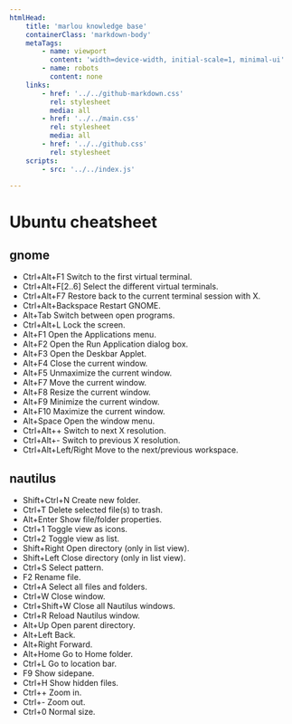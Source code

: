 ```yaml
---
htmlHead:
    title: 'marlou knowledge base' 
    containerClass: 'markdown-body'
    metaTags:
        - name: viewport
          content: 'width=device-width, initial-scale=1, minimal-ui'
        - name: robots
          content: none
    links:
        - href: '../../github-markdown.css'
          rel: stylesheet
          media: all
        - href: '../../main.css'
          rel: stylesheet
          media: all
        - href: '../../github.css'
          rel: stylesheet
    scripts:
        - src: '../../index.js'

---
```


# Ubuntu cheatsheet

## gnome

- Ctrl+Alt+F1           Switch to the first virtual terminal.
- Ctrl+Alt+F[2..6]      Select the different virtual terminals.
- Ctrl+Alt+F7           Restore back to the current terminal session with X.
- Ctrl+Alt+Backspace    Restart GNOME.
- Alt+Tab               Switch between open programs.
- Ctrl+Alt+L            Lock the screen.
- Alt+F1                Open the Applications menu.
- Alt+F2                Open the Run Application dialog box.
- Alt+F3                Open the Deskbar Applet.
- Alt+F4                Close the current window.
- Alt+F5                Unmaximize the current window.
- Alt+F7                Move the current window.
- Alt+F8                Resize the current window.
- Alt+F9                Minimize the current window.
- Alt+F10               Maximize the current window.
- Alt+Space             Open the window menu.
- Ctrl+Alt++            Switch to next X resolution.
- Ctrl+Alt+-            Switch to previous X resolution.
- Ctrl+Alt+Left/Right Move to the next/previous workspace.

## nautilus

- Shift+Ctrl+N          Create new folder.
- Ctrl+T                Delete selected file(s) to trash.
- Alt+Enter             Show file/folder properties.
- Ctrl+1                Toggle view as icons.
- Ctrl+2                Toggle view as list.
- Shift+Right           Open directory (only in list view).
- Shift+Left            Close directory (only in list view).
- Ctrl+S                Select pattern.
- F2                    Rename file.
- Ctrl+A                Select all files and folders.
- Ctrl+W                Close window.
- Ctrl+Shift+W          Close all Nautilus windows.
- Ctrl+R                Reload Nautilus window.
- Alt+Up                Open parent directory.
- Alt+Left              Back.
- Alt+Right             Forward.
- Alt+Home              Go to Home folder.
- Ctrl+L                Go to location bar.
- F9                    Show sidepane.
- Ctrl+H                Show hidden files.
- Ctrl++                Zoom in.
- Ctrl+-                Zoom out.
- Ctrl+0 Normal size.
